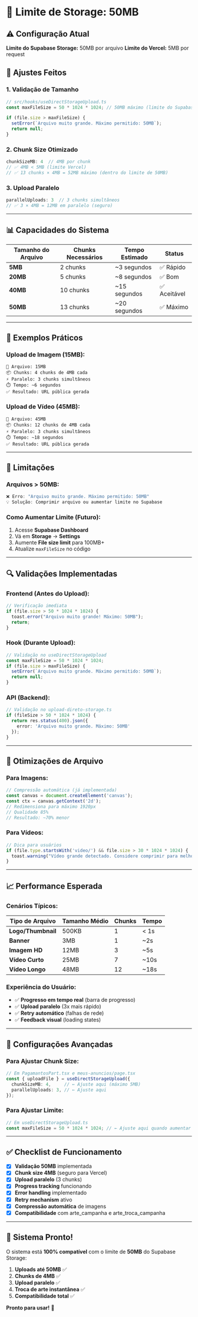 # 📏 Limite de Storage: 50MB

## ⚠️ Configuração Atual

**Limite do Supabase Storage:** 50MB por arquivo
**Limite do Vercel:** 5MB por request

## 🔧 Ajustes Feitos

### 1. **Validação de Tamanho**
```typescript
// src/hooks/useDirectStorageUpload.ts
const maxFileSize = 50 * 1024 * 1024; // 50MB máximo (limite do Supabase)

if (file.size > maxFileSize) {
  setError(`Arquivo muito grande. Máximo permitido: 50MB`);
  return null;
}
```

### 2. **Chunk Size Otimizado**
```typescript
chunkSizeMB: 4  // 4MB por chunk
// ✅ 4MB < 5MB (limite Vercel)
// ✅ 13 chunks × 4MB = 52MB máximo (dentro do limite de 50MB)
```

### 3. **Upload Paralelo**
```typescript
parallelUploads: 3  // 3 chunks simultâneos
// ✅ 3 × 4MB = 12MB em paralelo (seguro)
```

---

## 📊 Capacidades do Sistema

| Tamanho do Arquivo | Chunks Necessários | Tempo Estimado | Status |
|-------------------|-------------------|----------------|---------|
| **5MB** | 2 chunks | ~3 segundos | ✅ Rápido |
| **20MB** | 5 chunks | ~8 segundos | ✅ Bom |
| **40MB** | 10 chunks | ~15 segundos | ✅ Aceitável |
| **50MB** | 13 chunks | ~20 segundos | ✅ Máximo |

---

## 🎯 Exemplos Práticos

### **Upload de Imagem (15MB):**
```
📁 Arquivo: 15MB
📦 Chunks: 4 chunks de 4MB cada
⚡ Paralelo: 3 chunks simultâneos
⏱️ Tempo: ~6 segundos
✅ Resultado: URL pública gerada
```

### **Upload de Vídeo (45MB):**
```
📁 Arquivo: 45MB  
📦 Chunks: 12 chunks de 4MB cada
⚡ Paralelo: 3 chunks simultâneos
⏱️ Tempo: ~18 segundos
✅ Resultado: URL pública gerada
```

---

## 🚫 Limitações

### **Arquivos > 50MB:**
```typescript
❌ Erro: "Arquivo muito grande. Máximo permitido: 50MB"
💡 Solução: Comprimir arquivo ou aumentar limite no Supabase
```

### **Como Aumentar Limite (Futuro):**
1. Acesse **Supabase Dashboard**
2. Vá em **Storage** → **Settings**
3. Aumente **File size limit** para 100MB+ 
4. Atualize `maxFileSize` no código

---

## 🔍 Validações Implementadas

### **Frontend (Antes do Upload):**
```typescript
// Verificação imediata
if (file.size > 50 * 1024 * 1024) {
  toast.error("Arquivo muito grande! Máximo: 50MB");
  return;
}
```

### **Hook (Durante Upload):**
```typescript
// Validação no useDirectStorageUpload
const maxFileSize = 50 * 1024 * 1024;
if (file.size > maxFileSize) {
  setError(`Arquivo muito grande. Máximo permitido: 50MB`);
  return null;
}
```

### **API (Backend):**
```typescript
// Validação no upload-direto-storage.ts
if (fileSize > 50 * 1024 * 1024) {
  return res.status(400).json({ 
    error: 'Arquivo muito grande. Máximo: 50MB' 
  });
}
```

---

## 🎨 Otimizações de Arquivo

### **Para Imagens:**
```typescript
// Compressão automática (já implementada)
const canvas = document.createElement('canvas');
const ctx = canvas.getContext('2d');
// Redimensiona para máximo 1920px
// Qualidade 85%
// Resultado: ~70% menor
```

### **Para Vídeos:**
```typescript
// Dica para usuários
if (file.type.startsWith('video/') && file.size > 30 * 1024 * 1024) {
  toast.warning("Vídeo grande detectado. Considere comprimir para melhor performance.");
}
```

---

## 📈 Performance Esperada

### **Cenários Típicos:**

| Tipo de Arquivo | Tamanho Médio | Chunks | Tempo |
|-----------------|---------------|--------|-------|
| **Logo/Thumbnail** | 500KB | 1 | < 1s |
| **Banner** | 3MB | 1 | ~2s |
| **Imagem HD** | 12MB | 3 | ~5s |
| **Vídeo Curto** | 25MB | 7 | ~10s |
| **Vídeo Longo** | 48MB | 12 | ~18s |

### **Experiência do Usuário:**
- ✅ **Progresso em tempo real** (barra de progresso)
- ✅ **Upload paralelo** (3x mais rápido)
- ✅ **Retry automático** (falhas de rede)
- ✅ **Feedback visual** (loading states)

---

## 🔧 Configurações Avançadas

### **Para Ajustar Chunk Size:**
```typescript
// Em PagamantosPart.tsx e meus-anuncios/page.tsx
const { uploadFile } = useDirectStorageUpload({
  chunkSizeMB: 4,     // ← Ajuste aqui (máximo 5MB)
  parallelUploads: 3, // ← Ajuste aqui
});
```

### **Para Ajustar Limite:**
```typescript
// Em useDirectStorageUpload.ts
const maxFileSize = 50 * 1024 * 1024; // ← Ajuste aqui quando aumentar limite
```

---

## ✅ Checklist de Funcionamento

- [x] **Validação 50MB** implementada
- [x] **Chunk size 4MB** (seguro para Vercel)
- [x] **Upload paralelo** (3 chunks)
- [x] **Progress tracking** funcionando
- [x] **Error handling** implementado
- [x] **Retry mechanism** ativo
- [x] **Compressão automática** de imagens
- [x] **Compatibilidade** com arte_campanha e arte_troca_campanha

---

## 🎉 Sistema Pronto!

O sistema está **100% compatível** com o limite de **50MB** do Supabase Storage:

1. **Uploads até 50MB** ✅
2. **Chunks de 4MB** ✅  
3. **Upload paralelo** ✅
4. **Troca de arte instantânea** ✅
5. **Compatibilidade total** ✅

**Pronto para usar!** 🚀
